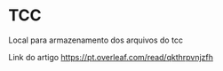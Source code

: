 # TCC
Local para armazenamento dos arquivos do tcc

Link do artigo https://pt.overleaf.com/read/qkthrpvnjzfh
